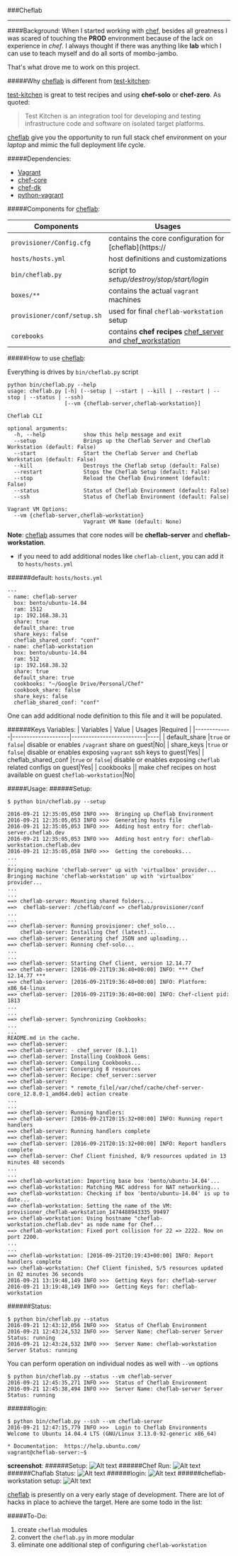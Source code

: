 ###Cheflab
***

####Background:
When I started working with [chef](www.chef.io), besides all greatness I was scared of touching the **PROD** environment because of the lack on experience in _chef_. I always thought if there was anything like **lab** which I can use to teach myself and do all sorts of mombo-jambo.

That's what drove me to work on this project.

#####Why [cheflab](https://github.com/kodelint/cheflab) is different from [test-kitchen](http://kitchen.ci):

[test-kitchen](http://kitchen.ci) is great to test recipes and using **chef-solo** or **chef-zero**. As quoted:
>Test Kitchen is an integration tool for developing and testing infrastructure code and software on isolated target platforms.


[cheflab](https://github.com/kodelint/cheflab) give you the opportunity to run full stack chef environment on your _laptop_ and mimic the full deployment life cycle.

#####Dependencies:

- [Vagrant](https://www.vagrantup.com/)
- [chef-core](https://downloads.chef.io/chef-server/)
- [chef-dk](https://downloads.chef.io/chef-dk/)
- [python-vagrant](https://pypi.python.org/pypi/python-vagrant)

#####Components for [cheflab](https://github.com/kodelint/cheflab):

|        Components     |                       Usages                        |
|-------------|-----------------------------------------------|
| `provisioner/Config.cfg`|contains the core configuration for [cheflab](https://|github.com/kodelint/cheflab)                           |
| `hosts/hosts.yml` |  host definitions and customizations     |
| `bin/cheflab.py`         | script to _setup/destroy/stop/start/login_ |
| `boxes/**`    | contains the actual `vagrant` machines                        |
| `provisioner/conf/setup.sh` | used for final `cheflab-workstation` setup|
|`corebooks` | contains **chef recipes** [chef_server](https://github.com/kodelint/chef_server.git) and [chef_workstation](https://github.com/kodelint/chef_workstation.git)|

#####How to use [cheflab](https://|github.com/kodelint/cheflab):

Everything is drives by `bin/cheflab.py` script

```
python bin/cheflab.py --help
usage: cheflab.py [-h] (--setup | --start | --kill | --restart | --stop | --status | --ssh)
                  [--vm {cheflab-server,cheflab-workstation}]

Cheflab CLI

optional arguments:
  -h, --help            show this help message and exit
  --setup               Brings up the Cheflab Server and Cheflab Workstation (default: False)
  --start               Start the Cheflab Server and Cheflab Workstation (default: False)
  --kill                Destroys the Cheflab setup (default: False)
  --restart             Stops the Cheflab Setup (default: False)
  --stop                Reload the Cheflab Environment (default: False)
  --status              Status of Cheflab Environment (default: False)
  --ssh                 Status of Cheflab Environment (default: False)

Vagrant VM Options:
  --vm {cheflab-server,cheflab-workstation}
                        Vagrant VM Name (default: None)
```
**Note**: [cheflab](https://|github.com/kodelint/cheflab) assumes that core nodes will be **cheflab-server** and **cheflab-workstation**.


- if you need to add additional nodes like `cheflab-client`, you can add it to `hosts/hosts.yml`

######default: `hosts/hosts.yml`

```
---
- name: cheflab-server
  box: bento/ubuntu-14.04
  ram: 1512
  ip: 192.168.38.31
  share: true
  default_share: true
  share_keys: false
  cheflab_shared_conf: "conf"
- name: cheflab-workstation
  box: bento/ubuntu-14.04
  ram: 512
  ip: 192.168.38.32
  share: true
  default_share: true
  cookbooks: "~/Google Drive/Personal/Chef"
  cookbook_share: false
  share_keys: false
  cheflab_shared_conf: "conf"
```
One can add additional node definition to this file and it will be populated.

######Keys Variables:
|        Variables     |    Value                   | Usages  |Required |
|-------------|--------------------|--------------------------|----|
| default_share |`true` or `false`| disable or enables `/vagrant` share on guest|No|
| share_keys |`true` or `false`| disable or enables exposing `vagrant` ssh keys to guest|Yes|
| cheflab_shared_conf |`true` or `false`| disable or enables exposing `cheflab` related configs on guest|Yes|
| cookbooks || make chef recipes on host available on guest `cheflab-workstation`|No|

#####Usage:
######Setup:
```
$ python bin/cheflab.py --setup

2016-09-21 12:35:05,050 INFO >>>  Bringing up Cheflab Environment
2016-09-21 12:35:05,053 INFO >>>  Generating hosts file
2016-09-21 12:35:05,053 INFO >>>  Adding host entry for: cheflab-server.cheflab.dev
2016-09-21 12:35:05,053 INFO >>>  Adding host entry for: cheflab-workstation.cheflab.dev
2016-09-21 12:35:05,058 INFO >>>  Getting the corebooks...
...
...
Bringing machine 'cheflab-server' up with 'virtualbox' provider...
Bringing machine 'cheflab-workstation' up with 'virtualbox' provider...
...
...
==> cheflab-server: Mounting shared folders...
==>  cheflab-server: /cheflab/conf => cheflab/provisioner/conf
...
...
==> cheflab-server: Running provisioner: chef_solo...
    cheflab-server: Installing Chef (latest)...
==> cheflab-server: Generating chef JSON and uploading...
==> cheflab-server: Running chef-solo...
...
...
==> cheflab-server: Starting Chef Client, version 12.14.77
==> cheflab-server: [2016-09-21T19:36:40+00:00] INFO: *** Chef 12.14.77 ***
==> cheflab-server: [2016-09-21T19:36:40+00:00] INFO: Platform: x86_64-linux
==> cheflab-server: [2016-09-21T19:36:40+00:00] INFO: Chef-client pid: 1813
...
...
==> cheflab-server: Synchronizing Cookbooks:
...
...
README.md in the cache.
==> cheflab-server:
==> cheflab-server: - chef_server (0.1.1)
==> cheflab-server: Installing Cookbook Gems:
==> cheflab-server: Compiling Cookbooks...
==> cheflab-server: Converging 8 resources
==> cheflab-server: Recipe: chef_server::server
==> cheflab-server:
==> cheflab-server: * remote_file[/var/chef/cache/chef-server-core_12.8.0-1_amd64.deb] action create
...
...
==> cheflab-server: Running handlers:
==> cheflab-server: [2016-09-21T20:15:32+00:00] INFO: Running report handlers
==> cheflab-server: Running handlers complete
==> cheflab-server:
==> cheflab-server: [2016-09-21T20:15:32+00:00] INFO: Report handlers complete
==> cheflab-server: Chef Client finished, 8/9 resources updated in 13 minutes 48 seconds
...
...
==> cheflab-workstation: Importing base box 'bento/ubuntu-14.04'...
==> cheflab-workstation: Matching MAC address for NAT networking...
==> cheflab-workstation: Checking if box 'bento/ubuntu-14.04' is up to date...
==> cheflab-workstation: Setting the name of the VM: provisioner_cheflab-workstation_1474488943335_99497
==> cheflab-workstation: Using hostname "cheflab-workstation.cheflab.dev" as node name for Chef...
==> cheflab-workstation: Fixed port collision for 22 => 2222. Now on port 2200.
...
...
==> cheflab-workstation: [2016-09-21T20:19:43+00:00] INFO: Report handlers complete
==> cheflab-workstation: Chef Client finished, 5/5 resources updated in 02 minutes 36 seconds
2016-09-21 13:19:48,149 INFO >>>  Getting Keys for: cheflab-server
2016-09-21 13:19:48,149 INFO >>>  Getting Keys for: cheflab-workstation
```
######Status:
```
$ python bin/cheflab.py --status
2016-09-21 12:43:12,056 INFO >>>  Status of Cheflab Environment
2016-09-21 12:43:24,532 INFO >>>  Server Name: cheflab-server Server Status: running
2016-09-21 12:43:24,532 INFO >>>  Server Name: cheflab-workstation Server Status: running
```


You can perform operation on individual nodes as well with `--vm` options

```
$ python bin/cheflab.py --status --vm cheflab-server
2016-09-21 12:45:35,271 INFO >>>  Status of Cheflab Environment
2016-09-21 12:45:38,494 INFO >>>  Server Name: cheflab-server Server Status: running
```

######login:
```
$ python bin/cheflab.py --ssh --vm cheflab-server
2016-09-21 12:47:15,779 INFO >>>  Login to Cheflab Environments
Welcome to Ubuntu 14.04.4 LTS (GNU/Linux 3.13.0-92-generic x86_64)

* Documentation:  https://help.ubuntu.com/
vagrant@cheflab-server:~$
```
**screenshot**:
######Setup:
![Alt text](screenshots/cheflab-setup.png?raw=true "cheflab Setup")
######Chef Run:
![Alt text](screenshots/chefrun.png?raw=true "chef run")
######Chaflab Status:
![Alt text](screenshots/cheflab-status.png?raw=true "cheflab status")
######login:
![Alt text](screenshots/cheflab-login.png?raw=true "cheflab status")
######cheflab-workstation setup:
![Alt text](screenshots/final-setup.png?raw=true "cheflab status")


[cheflab](https://|github.com/kodelint/cheflab) is presently on a very early stage of development. There are lot of hacks in place to achieve the target. Here are some todo in the list:

#####To-Do:

1. create `cheflab` modules
2. convert the `cheflab.py` in more modular
3. eliminate one additional step of configuring `cheflab-workstation`

